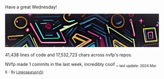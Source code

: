 Have a great Wednesday!

![banner](./assets/banner.jpg)

41,438 lines of code and 17,532,723 chars across nvfp's repos.

NVfp made 1 commits in the last week, incredibly cool!<sub> ~ last update: 2024 Mar 6 - By [Lineosaurus(v5)](https://github.com/Lineosaurus/Lineosaurus)</sub>